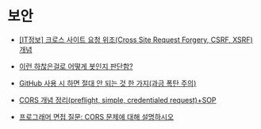 # 보안

- [[IT정보] 크로스 사이트 요청 위조(Cross Site Request Forgery, CSRF, XSRF) 개념](https://blog.naver.com/PostView.naver?blogId=seek316&logNo=222156548475)

- [이런 하찮은걸로 어떻게 봇인지 판단함?](https://www.youtube.com/watch?v=pFjhHPa_Apw)

- [GitHub 사용 시 하면 절대 안 되는 것 한 가지(과금 폭탄 주의)](https://www.youtube.com/watch?v=ZCae_LPuzBU)

- [CORS 개념 정리(preflight, simple, credentialed request)+SOP](https://velog.io/@wiostz98kr/CORS%EC%9D%98-%EB%AA%A8%EB%93%A0-%EA%B2%83)

- [프로그래머 면접 질문: CORS 문제에 대해 설명하시오](https://www.youtube.com/shorts/WndQfplpDJc)
